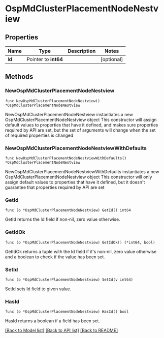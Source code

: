 # OspMdClusterPlacementNodeNestview

## Properties

Name | Type | Description | Notes
------------ | ------------- | ------------- | -------------
**Id** | Pointer to **int64** |  | [optional] 

## Methods

### NewOspMdClusterPlacementNodeNestview

`func NewOspMdClusterPlacementNodeNestview() *OspMdClusterPlacementNodeNestview`

NewOspMdClusterPlacementNodeNestview instantiates a new OspMdClusterPlacementNodeNestview object
This constructor will assign default values to properties that have it defined,
and makes sure properties required by API are set, but the set of arguments
will change when the set of required properties is changed

### NewOspMdClusterPlacementNodeNestviewWithDefaults

`func NewOspMdClusterPlacementNodeNestviewWithDefaults() *OspMdClusterPlacementNodeNestview`

NewOspMdClusterPlacementNodeNestviewWithDefaults instantiates a new OspMdClusterPlacementNodeNestview object
This constructor will only assign default values to properties that have it defined,
but it doesn't guarantee that properties required by API are set

### GetId

`func (o *OspMdClusterPlacementNodeNestview) GetId() int64`

GetId returns the Id field if non-nil, zero value otherwise.

### GetIdOk

`func (o *OspMdClusterPlacementNodeNestview) GetIdOk() (*int64, bool)`

GetIdOk returns a tuple with the Id field if it's non-nil, zero value otherwise
and a boolean to check if the value has been set.

### SetId

`func (o *OspMdClusterPlacementNodeNestview) SetId(v int64)`

SetId sets Id field to given value.

### HasId

`func (o *OspMdClusterPlacementNodeNestview) HasId() bool`

HasId returns a boolean if a field has been set.


[[Back to Model list]](../README.md#documentation-for-models) [[Back to API list]](../README.md#documentation-for-api-endpoints) [[Back to README]](../README.md)


